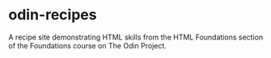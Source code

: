 # odin-recipes
A recipe site demonstrating HTML skills from the HTML Foundations section of the Foundations course on The Odin Project.